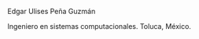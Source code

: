 Edgar Ulises Peña Guzmán

Ingeniero en sistemas computacionales.
Toluca, México.

<!---
EdgarGIs/EdgarGIs is a ✨ special ✨ repository because its `README.md` (this file) appears on your GitHub profile.
You can click the Preview link to take a look at your changes.
--->
